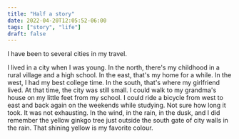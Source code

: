 ```yaml
---
title: "Half a story"
date: 2022-04-20T12:05:52-06:00
tags: ["story", "life"]
draft: false
---
```


I have been to several cities in my travel. 

I lived in a city when I was young. In the north, there's my childhood in a rural village and a high school. In the east, that's my home for a while. In the west, I had my best college time. In the south, that's where my girlfriend lived. At that time, the city was still small. I could walk to my grandma's house on my little feet from my school. I could ride a bicycle from west to east and back again on the weekends while studying. Not sure how long it took. It was not exhausting. In the wind, in the rain, in the dusk, and I did remember the yellow ginkgo tree just outside the south gate of city walls in the rain. That shining yellow is my favorite colour. 


